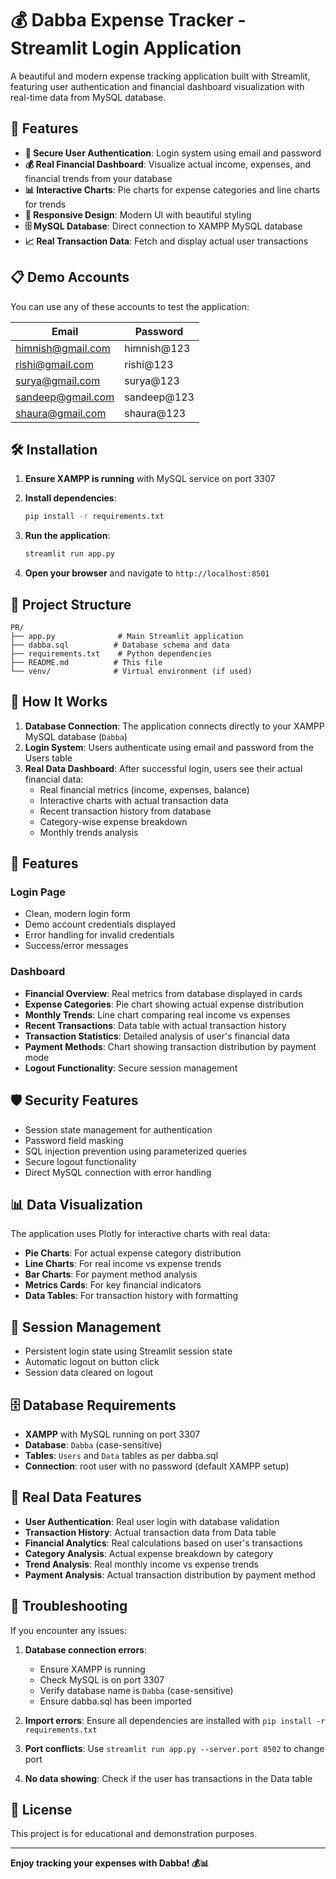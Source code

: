 # 💰 Dabba Expense Tracker - Streamlit Login Application

A beautiful and modern expense tracking application built with Streamlit, featuring user authentication and financial dashboard visualization with real-time data from MySQL database.

## 🚀 Features

- **🔐 Secure User Authentication**: Login system using email and password
- **💰 Real Financial Dashboard**: Visualize actual income, expenses, and financial trends from your database
- **📊 Interactive Charts**: Pie charts for expense categories and line charts for trends
- **📱 Responsive Design**: Modern UI with beautiful styling
- **🗄️ MySQL Database**: Direct connection to XAMPP MySQL database
- **📈 Real Transaction Data**: Fetch and display actual user transactions

## 📋 Demo Accounts

You can use any of these accounts to test the application:

| Email | Password |
|-------|----------|
| himnish@gmail.com | himnish@123 |
| rishi@gmail.com | rishi@123 |
| surya@gmail.com | surya@123 |
| sandeep@gmail.com | sandeep@123 |
| shaura@gmail.com | shaura@123 |

## 🛠️ Installation

1. **Ensure XAMPP is running** with MySQL service on port 3307
2. **Install dependencies**:
   ```bash
   pip install -r requirements.txt
   ```

3. **Run the application**:
   ```bash
   streamlit run app.py
   ```

4. **Open your browser** and navigate to `http://localhost:8501`

## 📁 Project Structure

```
PR/
├── app.py              # Main Streamlit application
├── dabba.sql          # Database schema and data
├── requirements.txt    # Python dependencies
├── README.md          # This file
└── venv/              # Virtual environment (if used)
```

## 🔧 How It Works

1. **Database Connection**: The application connects directly to your XAMPP MySQL database (`Dabba`)
2. **Login System**: Users authenticate using email and password from the Users table
3. **Real Data Dashboard**: After successful login, users see their actual financial data:
   - Real financial metrics (income, expenses, balance)
   - Interactive charts with actual transaction data
   - Recent transaction history from database
   - Category-wise expense breakdown
   - Monthly trends analysis

## 🎨 Features

### Login Page
- Clean, modern login form
- Demo account credentials displayed
- Error handling for invalid credentials
- Success/error messages

### Dashboard
- **Financial Overview**: Real metrics from database displayed in cards
- **Expense Categories**: Pie chart showing actual expense distribution
- **Monthly Trends**: Line chart comparing real income vs expenses
- **Recent Transactions**: Data table with actual transaction history
- **Transaction Statistics**: Detailed analysis of user's financial data
- **Payment Methods**: Chart showing transaction distribution by payment mode
- **Logout Functionality**: Secure session management

## 🛡️ Security Features

- Session state management for authentication
- Password field masking
- SQL injection prevention using parameterized queries
- Secure logout functionality
- Direct MySQL connection with error handling

## 📊 Data Visualization

The application uses Plotly for interactive charts with real data:
- **Pie Charts**: For actual expense category distribution
- **Line Charts**: For real income vs expense trends
- **Bar Charts**: For payment method analysis
- **Metrics Cards**: For key financial indicators
- **Data Tables**: For transaction history with formatting

## 🔄 Session Management

- Persistent login state using Streamlit session state
- Automatic logout on button click
- Session data cleared on logout

## 🗄️ Database Requirements

- **XAMPP** with MySQL running on port 3307
- **Database**: `Dabba` (case-sensitive)
- **Tables**: `Users` and `Data` tables as per dabba.sql
- **Connection**: root user with no password (default XAMPP setup)

## 🎯 Real Data Features

- **User Authentication**: Real user login with database validation
- **Transaction History**: Actual transaction data from Data table
- **Financial Analytics**: Real calculations based on user's transactions
- **Category Analysis**: Actual expense breakdown by category
- **Trend Analysis**: Real monthly income vs expense trends
- **Payment Analysis**: Actual transaction distribution by payment method

## 🐛 Troubleshooting

If you encounter any issues:

1. **Database connection errors**: 
   - Ensure XAMPP is running
   - Check MySQL is on port 3307
   - Verify database name is `Dabba` (case-sensitive)
   - Ensure dabba.sql has been imported

2. **Import errors**: Ensure all dependencies are installed with `pip install -r requirements.txt`

3. **Port conflicts**: Use `streamlit run app.py --server.port 8502` to change port

4. **No data showing**: Check if the user has transactions in the Data table

## 📝 License

This project is for educational and demonstration purposes.

---

**Enjoy tracking your expenses with Dabba! 💰📊** 